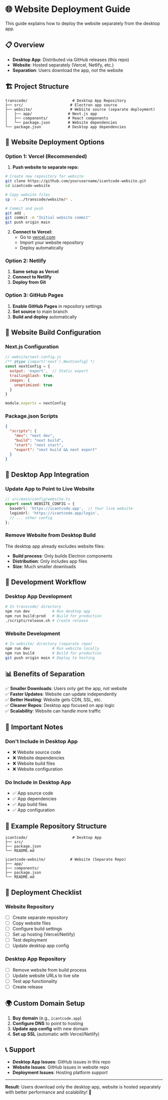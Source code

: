 # 🌐 Website Deployment Guide

This guide explains how to deploy the website separately from the desktop app.

## 📋 Overview

- **Desktop App**: Distributed via GitHub releases (this repo)
- **Website**: Hosted separately (Vercel, Netlify, etc.)
- **Separation**: Users download the app, not the website

## 🏗️ Project Structure

```
transcode/                    # Desktop App Repository
├── src/                     # Electron app source
├── website/                 # Website source (separate deployment)
│   ├── app/                # Next.js app
│   ├── components/         # React components
│   └── package.json        # Website dependencies
└── package.json            # Desktop app dependencies
```

## 🚀 Website Deployment Options

### Option 1: Vercel (Recommended)

1. **Push website to separate repo:**
```bash
# Create new repository for website
git clone https://github.com/yourusername/icantcode-website.git
cd icantcode-website

# Copy website files
cp -r ../transcode/website/* .

# Commit and push
git add .
git commit -m "Initial website commit"
git push origin main
```

2. **Connect to Vercel:**
   - Go to [vercel.com](https://vercel.com)
   - Import your website repository
   - Deploy automatically

### Option 2: Netlify

1. **Same setup as Vercel**
2. **Connect to Netlify**
3. **Deploy from Git**

### Option 3: GitHub Pages

1. **Enable GitHub Pages** in repository settings
2. **Set source** to main branch
3. **Build and deploy** automatically

## 🔧 Website Build Configuration

### Next.js Configuration
```javascript
// website/next.config.js
/** @type {import('next').NextConfig} */
const nextConfig = {
  output: 'export',  // Static export
  trailingSlash: true,
  images: {
    unoptimized: true
  }
}

module.exports = nextConfig
```

### Package.json Scripts
```json
{
  "scripts": {
    "dev": "next dev",
    "build": "next build",
    "start": "next start",
    "export": "next build && next export"
  }
}
```

## 📱 Desktop App Integration

### Update App to Point to Live Website

```typescript
// src/main/config/website.ts
export const WEBSITE_CONFIG = {
  baseUrl: 'https://icantcode.app',  // Your live website
  loginUrl: 'https://icantcode.app/login',
  // ... other config
};
```

### Remove Website from Desktop Build

The desktop app already excludes website files:
- **Build process**: Only builds Electron components
- **Distribution**: Only includes app files
- **Size**: Much smaller downloads

## 🔄 Development Workflow

### Desktop App Development
```bash
# In transcode/ directory
npm run dev          # Run desktop app
npm run build:prod   # Build for production
./scripts/release.sh # Create release
```

### Website Development
```bash
# In website/ directory (separate repo)
npm run dev          # Run website locally
npm run build        # Build for production
git push origin main # Deploy to hosting
```

## 📊 Benefits of Separation

✅ **Smaller Downloads**: Users only get the app, not website  
✅ **Faster Updates**: Website can update independently  
✅ **Better Hosting**: Website gets CDN, SSL, etc.  
✅ **Cleaner Repos**: Desktop app focused on app logic  
✅ **Scalability**: Website can handle more traffic  

## 🚨 Important Notes

### Don't Include in Desktop App
- ❌ Website source code
- ❌ Website dependencies
- ❌ Website build files
- ❌ Website configuration

### Do Include in Desktop App
- ✅ App source code
- ✅ App dependencies
- ✅ App build files
- ✅ App configuration

## 🔗 Example Repository Structure

```
icantcode/                    # Desktop App
├── src/
├── package.json
└── README.md

icantcode-website/           # Website (Separate Repo)
├── app/
├── components/
├── package.json
└── README.md
```

## 📝 Deployment Checklist

### Website Repository
- [ ] Create separate repository
- [ ] Copy website files
- [ ] Configure build settings
- [ ] Set up hosting (Vercel/Netlify)
- [ ] Test deployment
- [ ] Update desktop app config

### Desktop App Repository
- [ ] Remove website from build process
- [ ] Update website URLs to live site
- [ ] Test app functionality
- [ ] Create release

## 🌍 Custom Domain Setup

1. **Buy domain** (e.g., `icantcode.app`)
2. **Configure DNS** to point to hosting
3. **Update app config** with new domain
4. **Set up SSL** (automatic with Vercel/Netlify)

## 📞 Support

- **Desktop App Issues**: GitHub issues in this repo
- **Website Issues**: GitHub issues in website repo
- **Deployment Issues**: Hosting platform support

---

**Result**: Users download only the desktop app, website is hosted separately with better performance and scalability! 🚀
